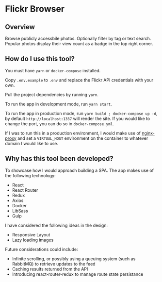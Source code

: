 # Flickr Browser

## Overview
Browse publicly accessbile photos. Optionally filter by tag or text search.
Popular photos display their view count as a badge in the top right corner.

## How do I use this tool?
You must have `yarn` or `docker-compose` installed.

Copy `.env.example` to `.env` and replace the Flickr API credentials with your own.

Pull the project dependencies by running `yarn`.

To run the app in development mode, run `yarn start`.

To run the app in production mode, run `yarn build ; docker-compose up -d`, by default `http://localhost:1337` will render the site. If you would like to change the port, you can do so in `docker-compose.yml`.

If I was to run this in a production environment, I would make use of [nginx-proxy](https://github.com/jwilder/nginx-proxy) and set a `VIRTUAL_HOST` environment on the container to whatever domain I would like to use.

## Why has this tool been developed?
To showcase how I would approach building a SPA. The app makes use of the following technology:

* React
* React Router
* Redux
* Axios
* Docker
* LibSass
* Gulp

I have considered the following ideas in the design:

* Responsive Layout
* Lazy loading images

Future considerations could include:

* Infinite scrolling, or possibly using a queuing system (such as RabbitMQ) to retrieve updates to the feed
* Caching results returned from the API
* Introducing react-router-redux to manage route state persistance
